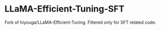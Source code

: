 # LLaMA-Efficient-Tuning-SFT
Fork of hiyouga/LLaMA-Efficient-Tuning. Filtered only for SFT related code.
